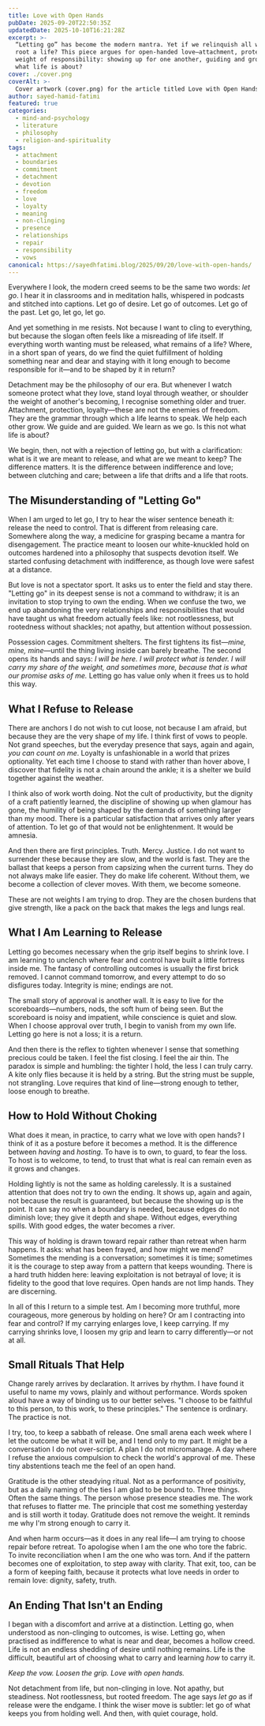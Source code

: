 ```yaml
---
title: Love with Open Hands
pubDate: 2025-09-20T22:50:35Z
updatedDate: 2025-10-10T16:21:28Z
excerpt: >-
  “Letting go” has become the modern mantra. Yet if we relinquish all we desire, what remains to
  root a life? This piece argues for open-handed love—attachment, protection, loyalty—and the chosen
  weight of responsibility: showing up for one another, guiding and growing together. Is this not
  what life is about?
cover: ./cover.png
coverAlt: >-
  Cover artwork (cover.png) for the article titled Love with Open Hands.
author: sayed-hamid-fatimi
featured: true
categories:
  - mind-and-psychology
  - literature
  - philosophy
  - religion-and-spirituality
tags:
  - attachment
  - boundaries
  - commitment
  - detachment
  - devotion
  - freedom
  - love
  - loyalty
  - meaning
  - non-clinging
  - presence
  - relationships
  - repair
  - responsibility
  - vows
canonical: https://sayedhfatimi.blog/2025/09/20/love-with-open-hands/
---
```


Everywhere I look, the modern creed seems to be the same two words: *let go*. I hear it in classrooms and in meditation halls, whispered in podcasts and stitched into captions. Let go of desire. Let go of outcomes. Let go of the past. Let go, let go, let go.

And yet something in me resists. Not because I want to cling to everything, but because the slogan often feels like a misreading of life itself. If everything worth wanting must be released, what remains of a life? Where, in a short span of years, do we find the quiet fulfillment of holding something near and dear and staying with it long enough to become responsible for it—and to be shaped by it in return?

Detachment may be the philosophy of our era. But whenever I watch someone protect what they love, stand loyal through weather, or shoulder the weight of another's becoming, I recognise something older and truer. Attachment, protection, loyalty—these are not the enemies of freedom. They are the grammar through which a life learns to speak. We help each other grow. We guide and are guided. We learn as we go. Is this not what life is about?

We begin, then, not with a rejection of letting go, but with a clarification: what is it we are meant to release, and what are we meant to keep? The difference matters. It is the difference between indifference and love; between clutching and care; between a life that drifts and a life that roots.

## The Misunderstanding of "Letting Go"

When I am urged to let go, I try to hear the wiser sentence beneath it: release the need to control. That is different from releasing care. Somewhere along the way, a medicine for grasping became a mantra for disengagement. The practice meant to loosen our white-knuckled hold on outcomes hardened into a philosophy that suspects devotion itself. We started confusing detachment with indifference, as though love were safest at a distance.

But love is not a spectator sport. It asks us to enter the field and stay there. "Letting go" in its deepest sense is not a command to withdraw; it is an invitation to stop trying to own the ending. When we confuse the two, we end up abandoning the very relationships and responsibilities that would have taught us what freedom actually feels like: not rootlessness, but rootedness without shackles; not apathy, but attention without possession.

Possession cages. Commitment shelters. The first tightens its fist—*mine, mine, mine*—until the thing living inside can barely breathe. The second opens its hands and says: *I will be here. I will protect what is tender. I will carry my share of the weight, and sometimes more, because that is what our promise asks of me.* Letting go has value only when it frees us to hold this way.

## What I Refuse to Release

There are anchors I do not wish to cut loose, not because I am afraid, but because they are the very shape of my life. I think first of vows to people. Not grand speeches, but the everyday presence that says, again and again, *you can count on me*. Loyalty is unfashionable in a world that prizes optionality. Yet each time I choose to stand with rather than hover above, I discover that fidelity is not a chain around the ankle; it is a shelter we build together against the weather.

I think also of work worth doing. Not the cult of productivity, but the dignity of a craft patiently learned, the discipline of showing up when glamour has gone, the humility of being shaped by the demands of something larger than my mood. There is a particular satisfaction that arrives only after years of attention. To let go of that would not be enlightenment. It would be amnesia.

And then there are first principles. Truth. Mercy. Justice. I do not want to surrender these because they are slow, and the world is fast. They are the ballast that keeps a person from capsizing when the current turns. They do not always make life easier. They do make life coherent. Without them, we become a collection of clever moves. With them, we become someone.

These are not weights I am trying to drop. They are the chosen burdens that give strength, like a pack on the back that makes the legs and lungs real.

## What I Am Learning to Release

Letting go becomes necessary when the grip itself begins to shrink love. I am learning to unclench where fear and control have built a little fortress inside me. The fantasy of controlling outcomes is usually the first brick removed. I cannot command tomorrow, and every attempt to do so disfigures today. Integrity is mine; endings are not.

The small story of approval is another wall. It is easy to live for the scoreboards—numbers, nods, the soft hum of being seen. But the scoreboard is noisy and impatient, while conscience is quiet and slow. When I choose approval over truth, I begin to vanish from my own life. Letting go here is not a loss; it is a return.

And then there is the reflex to tighten whenever I sense that something precious could be taken. I feel the fist closing. I feel the air thin. The paradox is simple and humbling: the tighter I hold, the less I can truly carry. A kite only flies because it is held by a string. But the string must be supple, not strangling. Love requires that kind of line—strong enough to tether, loose enough to breathe.

## How to Hold Without Choking

What does it mean, in practice, to carry what we love with open hands? I think of it as a posture before it becomes a method. It is the difference between *having* and *hosting*. To have is to own, to guard, to fear the loss. To host is to welcome, to tend, to trust that what is real can remain even as it grows and changes.

Holding lightly is not the same as holding carelessly. It is a sustained attention that does not try to own the ending. It shows up, again and again, not because the result is guaranteed, but because the showing up is the point. It can say no when a boundary is needed, because edges do not diminish love; they give it depth and shape. Without edges, everything spills. With good edges, the water becomes a river.

This way of holding is drawn toward repair rather than retreat when harm happens. It asks: what has been frayed, and how might we mend? Sometimes the mending is a conversation; sometimes it is time; sometimes it is the courage to step away from a pattern that keeps wounding. There is a hard truth hidden here: leaving exploitation is not betrayal of love; it is fidelity to the good that love requires. Open hands are not limp hands. They are discerning.

In all of this I return to a simple test. Am I becoming more truthful, more courageous, more generous by holding on here? Or am I contracting into fear and control? If my carrying enlarges love, I keep carrying. If my carrying shrinks love, I loosen my grip and learn to carry differently—or not at all.

## Small Rituals That Help

Change rarely arrives by declaration. It arrives by rhythm. I have found it useful to name my vows, plainly and without performance. Words spoken aloud have a way of binding us to our better selves. "I choose to be faithful to this person, to this work, to these principles." The sentence is ordinary. The practice is not.

I try, too, to keep a sabbath of release. One small arena each week where I let the outcome be what it will be, and I tend only to my part. It might be a conversation I do not over-script. A plan I do not micromanage. A day where I refuse the anxious compulsion to check the world's approval of me. These tiny abstentions teach me the feel of an open hand.

Gratitude is the other steadying ritual. Not as a performance of positivity, but as a daily naming of the ties I am glad to be bound to. Three things. Often the same things. The person whose presence steadies me. The work that refuses to flatter me. The principle that cost me something yesterday and is still worth it today. Gratitude does not remove the weight. It reminds me why I'm strong enough to carry it.

And when harm occurs—as it does in any real life—I am trying to choose repair before retreat. To apologise when I am the one who tore the fabric. To invite reconciliation when I am the one who was torn. And if the pattern becomes one of exploitation, to step away with clarity. That exit, too, can be a form of keeping faith, because it protects what love needs in order to remain love: dignity, safety, truth.

## An Ending That Isn't an Ending

I began with a discomfort and arrive at a distinction. Letting go, when understood as non-clinging to outcomes, is wise. Letting go, when practised as indifference to what is near and dear, becomes a hollow creed. Life is not an endless shedding of desire until nothing remains. Life is the difficult, beautiful art of choosing what to carry and learning *how* to carry it.

*Keep the vow. Loosen the grip. Love with open hands.*

Not detachment from life, but non-clinging in love. Not apathy, but steadiness. Not rootlessness, but rooted freedom. The age says *let go* as if release were the endgame. I think the wiser move is subtler: let go of what keeps you from holding well. And then, with quiet courage, hold.
